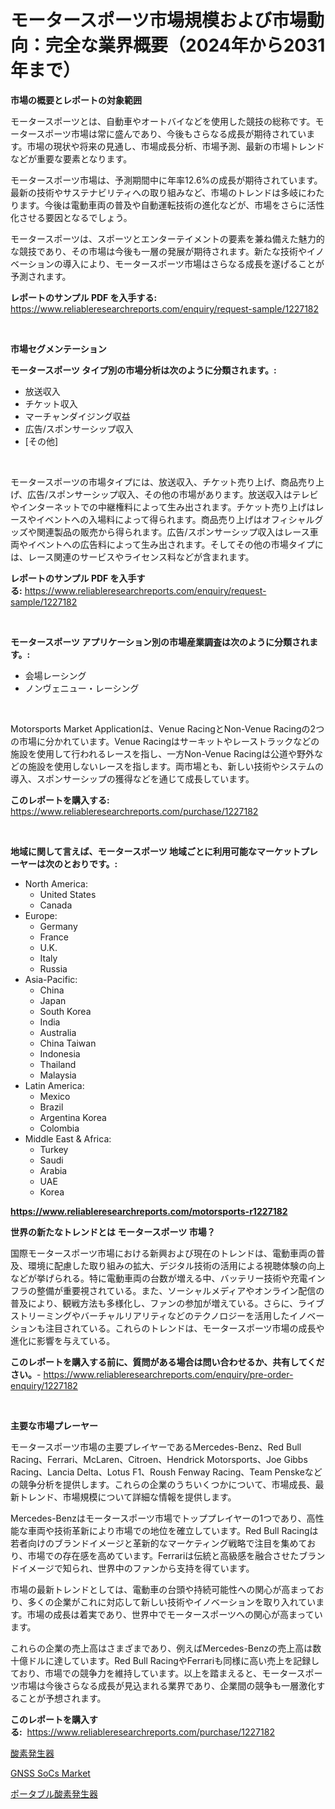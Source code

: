<p><h1>モータースポーツ市場規模および市場動向：完全な業界概要（2024年から2031年まで）</h1></p><p><strong>市場の概要とレポートの対象範囲</strong></p>
<p><p>モータースポーツとは、自動車やオートバイなどを使用した競技の総称です。モータースポーツ市場は常に盛んであり、今後もさらなる成長が期待されています。市場の現状や将来の見通し、市場成長分析、市場予測、最新の市場トレンドなどが重要な要素となります。</p><p>モータースポーツ市場は、予測期間中に年率12.6%の成長が期待されています。最新の技術やサステナビリティへの取り組みなど、市場のトレンドは多岐にわたります。今後は電動車両の普及や自動運転技術の進化などが、市場をさらに活性化させる要因となるでしょう。</p><p>モータースポーツは、スポーツとエンターテイメントの要素を兼ね備えた魅力的な競技であり、その市場は今後も一層の発展が期待されます。新たな技術やイノベーションの導入により、モータースポーツ市場はさらなる成長を遂げることが予測されます。</p></p>
<p><strong>レポートのサンプル PDF を入手する:</strong> <a href="https://www.reliableresearchreports.com/enquiry/request-sample/1227182">https://www.reliableresearchreports.com/enquiry/request-sample/1227182</a></p>
<p>&nbsp;</p>
<p><strong>市場セグメンテーション</strong></p>
<p><strong>モータースポーツ タイプ別の市場分析は次のように分類されます。:</strong></p>
<p><ul><li>放送収入</li><li>チケット収入</li><li>マーチャンダイジング収益</li><li>広告/スポンサーシップ収入</li><li>[その他]</li></ul></p>
<p>&nbsp;</p>
<p><p>モータースポーツの市場タイプには、放送収入、チケット売り上げ、商品売り上げ、広告/スポンサーシップ収入、その他の市場があります。放送収入はテレビやインターネットでの中継権料によって生み出されます。チケット売り上げはレースやイベントへの入場料によって得られます。商品売り上げはオフィシャルグッズや関連製品の販売から得られます。広告/スポンサーシップ収入はレース車両やイベントへの広告料によって生み出されます。そしてその他の市場タイプには、レース関連のサービスやライセンス料などが含まれます。</p></p>
<p><strong>レポートのサンプル PDF を入手する:</strong>&nbsp;<a href="https://www.reliableresearchreports.com/enquiry/request-sample/1227182">https://www.reliableresearchreports.com/enquiry/request-sample/1227182</a></p>
<p>&nbsp;</p>
<p><strong> モータースポーツ アプリケーション別の市場産業調査は次のように分類されます。:</strong></p>
<p><ul><li>会場レーシング</li><li>ノンヴェニュー・レーシング</li></ul></p>
<p>&nbsp;</p>
<p><p>Motorsports Market Applicationは、Venue RacingとNon-Venue Racingの2つの市場に分かれています。Venue Racingはサーキットやレーストラックなどの施設を使用して行われるレースを指し、一方Non-Venue Racingは公道や野外などの施設を使用しないレースを指します。両市場とも、新しい技術やシステムの導入、スポンサーシップの獲得などを通じて成長しています。</p></p>
<p><strong>このレポートを購入する:</strong>&nbsp; <a href="https://www.reliableresearchreports.com/purchase/1227182">https://www.reliableresearchreports.com/purchase/1227182</a></p>
<p>&nbsp;</p>
<p><strong>地域に関して言えば、モータースポーツ 地域ごとに利用可能なマーケットプレーヤーは次のとおりです。:</strong></p>
<p><ul>
    <li>
        North America:
        <ul>
            <li>United States</li>
            <li>Canada</li>
        </ul>
    </li>
    <li>
        Europe:
        <ul>
            <li>Germany</li>
            <li>France</li>
            <li>U.K.</li>
            <li>Italy</li>
            <li>Russia</li>
        </ul>
    </li>
    <li>
        Asia-Pacific:
        <ul>
            <li>China</li>
            <li>Japan</li>
            <li>South Korea</li>
            <li>India</li>
            <li>Australia</li>
            <li>China Taiwan</li>
            <li>Indonesia</li>
            <li>Thailand</li>
            <li>Malaysia</li>
        </ul>
    </li>
    <li>
        Latin America:
        <ul>
            <li>Mexico</li>
            <li>Brazil</li>
            <li>Argentina Korea</li>
            <li>Colombia</li>
        </ul>
    </li>
    <li>
        Middle East & Africa:
        <ul>
            <li>Turkey</li>
            <li>Saudi</li>
            <li>Arabia</li>
            <li>UAE</li>
            <li>Korea</li>
        </ul>
    </li>
    </ul></p>
<p><strong><a href="https://www.reliableresearchreports.com/motorsports-r1227182">https://www.reliableresearchreports.com/motorsports-r1227182</a></strong>&nbsp;</p>
<p><strong>世界の新たなトレンドとは モータースポーツ 市場？</strong></p>
<p><p>国際モータースポーツ市場における新興および現在のトレンドは、電動車両の普及、環境に配慮した取り組みの拡大、デジタル技術の活用による視聴体験の向上などが挙げられる。特に電動車両の台数が増える中、バッテリー技術や充電インフラの整備が重要視されている。また、ソーシャルメディアやオンライン配信の普及により、観戦方法も多様化し、ファンの参加が増えている。さらに、ライブストリーミングやバーチャルリアリティなどのテクノロジーを活用したイノベーションも注目されている。これらのトレンドは、モータースポーツ市場の成長や進化に影響を与えている。</p></p>
<p><strong>このレポートを購入する前に、質問がある場合は問い合わせるか、共有してください。</strong>- <a href="https://www.reliableresearchreports.com/enquiry/pre-order-enquiry/1227182">https://www.reliableresearchreports.com/enquiry/pre-order-enquiry/1227182</a></p>
<p>&nbsp;</p>
<p><strong>主要な市場プレーヤー</strong></p>
<p><p>モータースポーツ市場の主要プレイヤーであるMercedes-Benz、Red Bull Racing、Ferrari、McLaren、Citroen、Hendrick Motorsports、Joe Gibbs Racing、Lancia Delta、Lotus F1、Roush Fenway Racing、Team Penskeなどの競争分析を提供します。これらの企業のうちいくつかについて、市場成長、最新トレンド、市場規模について詳細な情報を提供します。</p><p>Mercedes-Benzはモータースポーツ市場でトッププレイヤーの1つであり、高性能な車両や技術革新により市場での地位を確立しています。Red Bull Racingは若者向けのブランドイメージと革新的なマーケティング戦略で注目を集めており、市場での存在感を高めています。Ferrariは伝統と高級感を融合させたブランドイメージで知られ、世界中のファンから支持を得ています。</p><p>市場の最新トレンドとしては、電動車の台頭や持続可能性への関心が高まっており、多くの企業がこれに対応して新しい技術やイノベーションを取り入れています。市場の成長は着実であり、世界中でモータースポーツへの関心が高まっています。</p><p>これらの企業の売上高はさまざまであり、例えばMercedes-Benzの売上高は数十億ドルに達しています。Red Bull RacingやFerrariも同様に高い売上を記録しており、市場での競争力を維持しています。以上を踏まえると、モータースポーツ市場は今後さらなる成長が見込まれる業界であり、企業間の競争も一層激化することが予想されます。</p></p>
<p><strong>このレポートを購入する:</strong>&nbsp;&nbsp;<a href="https://www.reliableresearchreports.com/purchase/1227182">https://www.reliableresearchreports.com/purchase/1227182</a></p>
<p><p><a href="https://github.com/marbadji/Market-Research-Report-List-1/blob/main/510460527489.md">酸素発生器</a></p><p><a href="https://copper-carbon-84f.notion.site/GNSS-SoCs-Market-Trends-Forecast-and-Competitive-Analysis-to-2031-d5166f10ea704bad8f0797f30f395ce4">GNSS SoCs Market</a></p><p><a href="https://github.com/KaydenJohns1964/Market-Research-Report-List-1/blob/main/944804927490.md">ポータブル酸素発生器</a></p></p>